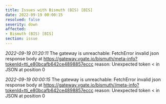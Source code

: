 ```yaml
---
title: Issues with Bismuth (BIS) [BIS]
date: 2022-09-19 00:00:15
resolved: false
severity: down
affected:
- Bismuth (BIS) [BIS]
section: issue
---
```


*2022-09-19 01:20:11* The gateway is unreachable: FetchError invalid json response body at https://gateway.vgate.io/bismuth/meta-info?tokenId=tti_e80bcafb642ce4898857eccc reason: Unexpected token < in JSON at position 0

*2022-09-19 00:00:15* The gateway is unreachable: FetchError invalid json response body at https://gateway.vgate.io/bismuth//meta-info?tokenId=tti_e80bcafb642ce4898857eccc reason: Unexpected token < in JSON at position 0